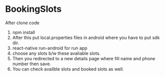 # BookingSlots

After clone code 
1. npm install
2. After this put local.properties files in android where you have to put sdk dir.
3. react-native run-android for run app
4. choose any slots b/w these avaliable slots.
5. Then you redirected to a new details page where fill name and phone number then save.
6. You can check availble slots and booked slots as well.
